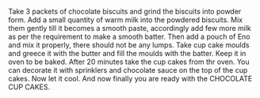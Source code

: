 Take 3 packets of chocolate biscuits and grind the biscuits into powder form.
Add a small quantity of warm milk into the powdered biscuits.
Mix them gently till it becomes a smooth paste, accordingly add few more milk as per the requirement to make a smooth batter.
Then add a pouch of Eno and mix it properly, there should not be any lumps.
Take cup cake moulds and greece it with the butter and fill the moulds with the batter.
Keep it in oven to be baked.
After 20 minutes take the cup cakes from thr oven.
You can decorate it with sprinklers and chocolate sauce on the top of the cup cakes.
Now let it cool.
And now finally you are ready with the CHOCOLATE CUP CAKES.     

